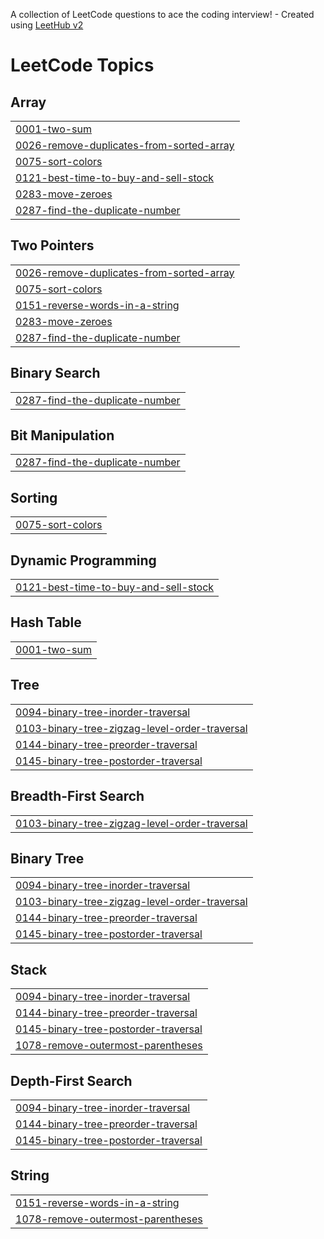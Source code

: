 A collection of LeetCode questions to ace the coding interview! - Created using [LeetHub v2](https://github.com/arunbhardwaj/LeetHub-2.0)
<!---LeetCode Topics Start-->
# LeetCode Topics
## Array
|  |
| ------- |
| [0001-two-sum](https://github.com/BhuvanaNeelisetty/-CrackYourPlacement/tree/master/0001-two-sum) |
| [0026-remove-duplicates-from-sorted-array](https://github.com/BhuvanaNeelisetty/-CrackYourPlacement/tree/master/0026-remove-duplicates-from-sorted-array) |
| [0075-sort-colors](https://github.com/BhuvanaNeelisetty/-CrackYourPlacement/tree/master/0075-sort-colors) |
| [0121-best-time-to-buy-and-sell-stock](https://github.com/BhuvanaNeelisetty/-CrackYourPlacement/tree/master/0121-best-time-to-buy-and-sell-stock) |
| [0283-move-zeroes](https://github.com/BhuvanaNeelisetty/-CrackYourPlacement/tree/master/0283-move-zeroes) |
| [0287-find-the-duplicate-number](https://github.com/BhuvanaNeelisetty/-CrackYourPlacement/tree/master/0287-find-the-duplicate-number) |
## Two Pointers
|  |
| ------- |
| [0026-remove-duplicates-from-sorted-array](https://github.com/BhuvanaNeelisetty/-CrackYourPlacement/tree/master/0026-remove-duplicates-from-sorted-array) |
| [0075-sort-colors](https://github.com/BhuvanaNeelisetty/-CrackYourPlacement/tree/master/0075-sort-colors) |
| [0151-reverse-words-in-a-string](https://github.com/BhuvanaNeelisetty/-CrackYourPlacement/tree/master/0151-reverse-words-in-a-string) |
| [0283-move-zeroes](https://github.com/BhuvanaNeelisetty/-CrackYourPlacement/tree/master/0283-move-zeroes) |
| [0287-find-the-duplicate-number](https://github.com/BhuvanaNeelisetty/-CrackYourPlacement/tree/master/0287-find-the-duplicate-number) |
## Binary Search
|  |
| ------- |
| [0287-find-the-duplicate-number](https://github.com/BhuvanaNeelisetty/-CrackYourPlacement/tree/master/0287-find-the-duplicate-number) |
## Bit Manipulation
|  |
| ------- |
| [0287-find-the-duplicate-number](https://github.com/BhuvanaNeelisetty/-CrackYourPlacement/tree/master/0287-find-the-duplicate-number) |
## Sorting
|  |
| ------- |
| [0075-sort-colors](https://github.com/BhuvanaNeelisetty/-CrackYourPlacement/tree/master/0075-sort-colors) |
## Dynamic Programming
|  |
| ------- |
| [0121-best-time-to-buy-and-sell-stock](https://github.com/BhuvanaNeelisetty/-CrackYourPlacement/tree/master/0121-best-time-to-buy-and-sell-stock) |
## Hash Table
|  |
| ------- |
| [0001-two-sum](https://github.com/BhuvanaNeelisetty/-CrackYourPlacement/tree/master/0001-two-sum) |
## Tree
|  |
| ------- |
| [0094-binary-tree-inorder-traversal](https://github.com/BhuvanaNeelisetty/-CrackYourPlacement/tree/master/0094-binary-tree-inorder-traversal) |
| [0103-binary-tree-zigzag-level-order-traversal](https://github.com/BhuvanaNeelisetty/-CrackYourPlacement/tree/master/0103-binary-tree-zigzag-level-order-traversal) |
| [0144-binary-tree-preorder-traversal](https://github.com/BhuvanaNeelisetty/-CrackYourPlacement/tree/master/0144-binary-tree-preorder-traversal) |
| [0145-binary-tree-postorder-traversal](https://github.com/BhuvanaNeelisetty/-CrackYourPlacement/tree/master/0145-binary-tree-postorder-traversal) |
## Breadth-First Search
|  |
| ------- |
| [0103-binary-tree-zigzag-level-order-traversal](https://github.com/BhuvanaNeelisetty/-CrackYourPlacement/tree/master/0103-binary-tree-zigzag-level-order-traversal) |
## Binary Tree
|  |
| ------- |
| [0094-binary-tree-inorder-traversal](https://github.com/BhuvanaNeelisetty/-CrackYourPlacement/tree/master/0094-binary-tree-inorder-traversal) |
| [0103-binary-tree-zigzag-level-order-traversal](https://github.com/BhuvanaNeelisetty/-CrackYourPlacement/tree/master/0103-binary-tree-zigzag-level-order-traversal) |
| [0144-binary-tree-preorder-traversal](https://github.com/BhuvanaNeelisetty/-CrackYourPlacement/tree/master/0144-binary-tree-preorder-traversal) |
| [0145-binary-tree-postorder-traversal](https://github.com/BhuvanaNeelisetty/-CrackYourPlacement/tree/master/0145-binary-tree-postorder-traversal) |
## Stack
|  |
| ------- |
| [0094-binary-tree-inorder-traversal](https://github.com/BhuvanaNeelisetty/-CrackYourPlacement/tree/master/0094-binary-tree-inorder-traversal) |
| [0144-binary-tree-preorder-traversal](https://github.com/BhuvanaNeelisetty/-CrackYourPlacement/tree/master/0144-binary-tree-preorder-traversal) |
| [0145-binary-tree-postorder-traversal](https://github.com/BhuvanaNeelisetty/-CrackYourPlacement/tree/master/0145-binary-tree-postorder-traversal) |
| [1078-remove-outermost-parentheses](https://github.com/BhuvanaNeelisetty/-CrackYourPlacement/tree/master/1078-remove-outermost-parentheses) |
## Depth-First Search
|  |
| ------- |
| [0094-binary-tree-inorder-traversal](https://github.com/BhuvanaNeelisetty/-CrackYourPlacement/tree/master/0094-binary-tree-inorder-traversal) |
| [0144-binary-tree-preorder-traversal](https://github.com/BhuvanaNeelisetty/-CrackYourPlacement/tree/master/0144-binary-tree-preorder-traversal) |
| [0145-binary-tree-postorder-traversal](https://github.com/BhuvanaNeelisetty/-CrackYourPlacement/tree/master/0145-binary-tree-postorder-traversal) |
## String
|  |
| ------- |
| [0151-reverse-words-in-a-string](https://github.com/BhuvanaNeelisetty/-CrackYourPlacement/tree/master/0151-reverse-words-in-a-string) |
| [1078-remove-outermost-parentheses](https://github.com/BhuvanaNeelisetty/-CrackYourPlacement/tree/master/1078-remove-outermost-parentheses) |
<!---LeetCode Topics End-->